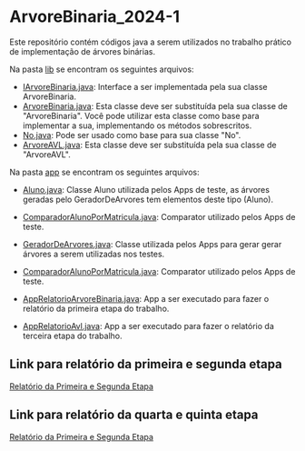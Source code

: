 # ArvoreBinaria_2024-1
Este repositório contém códigos java a serem utilizados no trabalho prático de implementação de árvores binárias.

Na pasta [lib](src/lib) se encontram os seguintes arquivos:
- [IArvoreBinaria.java](src/lib/IArvoreBinaria.java): Interface a ser implementada pela sua classe ArvoreBinaria.
- [ArvoreBinaria.java](src/lib/ArvoreBinaria.java): Esta classe deve ser substituída pela sua classe de "ArvoreBinaria". Você pode utilizar esta classe como base para implementar a sua, implementando os métodos sobrescritos.
- [No.java](src/lib/No.java): Pode ser usado como base para sua classe "No".
- [ArvoreAVL.java](src/lib/ArvoreAVL.java): Esta classe deve ser substituída pela sua classe de "ArvoreAVL".


Na pasta [app](src/app) se encontram os seguintes arquivos:
- [Aluno.java](src/app/Aluno.java): Classe Aluno utilizada pelos Apps de teste, as árvores geradas pelo GeradorDeArvores tem elementos deste tipo (Aluno).

- [ComparadorAlunoPorMatricula.java](src/app/ComparadorAlunoPorMatricula.java): Comparator utilizado pelos Apps de teste.
- [GeradorDeArvores.java](src/app/GeradorDeArvores.java): Classe utilizada pelos Apps para gerar gerar árvores a serem utilizadas nos testes.
- [ComparadorAlunoPorMatricula.java](src/app/ComparadorAlunoPorMatricula.java): Comparator utilizado pelos Apps de teste.
- [AppRelatorioArvoreBinaria.java](src/app/AppRelatorioArvoreBinaria.java): App a ser executado para fazer o relatório da primeira etapa do trabalho.
- [AppRelatorioAvl.java](src/app/AppRelatorioAvl.java): App a ser executado para fazer o relatório da terceira etapa do trabalho.


## Link para relatório da primeira e segunda etapa
[Relatório da Primeira e Segunda Etapa](https://docs.google.com/document/d/1-KwPDPICSNJaVi8B0pUS5fpFhAM90Xqzathjv-h21VQ/edit?usp=sharing)

## Link para relatório da quarta e quinta etapa
[Relatório da Primeira e Segunda Etapa](https://docs.google.com/document/d/1E49MC33kjOA98NTmZdsp9BIXShoR0cMovfvDSVb_IG4/edit?usp=sharing)
